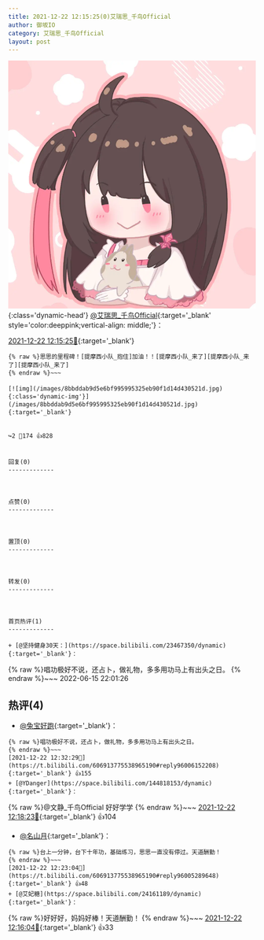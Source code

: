 ```yaml
---
title: 2021-12-22 12:15:25(0)艾瑞思_千鸟Official
author: 御坂IO
category: 艾瑞思_千鸟Official
layout: post
---
```


![img](/images/7e08840c56f251de28bdf766b647bd5fe9a5d50a.jpg){:class='dynamic-head'}
[@艾瑞思_千鸟Official](https://space.bilibili.com/1090010845/dynamic){:target='_blank' style='color:deeppink;vertical-align: middle;'}：

[2021-12-22 12:15:25🔗](https://t.bilibili.com/606913775538965190){:target='_blank'}

~~~
{% raw %}思思的里程碑！[提摩西小队_抱住]加油！！[提摩西小队_来了][提摩西小队_来了][提摩西小队_来了]
{% endraw %}~~~

[![img](/images/8bbddab9d5e6bf995995325eb90f1d14d430521d.jpg){:class='dynamic-img'}](/images/8bbddab9d5e6bf995995325eb90f1d14d430521d.jpg){:target='_blank'}


↪️2 💬174 👍828


回复(0)
-------------



点赞(0)
-------------



置顶(0)
-------------



转发(0)
-------------



首页热评(1)
-------------

+ [@坚持健身30天：](https://space.bilibili.com/23467350/dynamic){:target='_blank'}：
~~~
{% raw %}唱功极好不说，还占卜，做礼物，多多用功马上有出头之日。
{% endraw %}~~~
2022-06-15 22:01:26


热评(4)
-------------

+ [@兔宝好跑](https://space.bilibili.com/23467350/dynamic){:target='_blank'}：
~~~
{% raw %}唱功极好不说，还占卜，做礼物，多多用功马上有出头之日。
{% endraw %}~~~
[2021-12-22 12:32:29🔗](https://t.bilibili.com/606913775538965190#reply96006152208){:target='_blank'} 👍155
+ [@YDanger](https://space.bilibili.com/144818153/dynamic){:target='_blank'}：
~~~
{% raw %}@文静_千鸟Official 好好学学
{% endraw %}~~~
[2021-12-22 12:18:23🔗](https://t.bilibili.com/606913775538965190#reply96004740176){:target='_blank'} 👍104
+ [@名山月](https://space.bilibili.com/12299592/dynamic){:target='_blank'}：
~~~
{% raw %}台上一分钟，台下十年功，基础练习，思思一直没有停过。天道酬勤！
{% endraw %}~~~
[2021-12-22 12:23:04🔗](https://t.bilibili.com/606913775538965190#reply96005289648){:target='_blank'} 👍48
+ [@艾妃糖](https://space.bilibili.com/24161189/dynamic){:target='_blank'}：
~~~
{% raw %}好好好，妈妈好棒！天道酬勤！
{% endraw %}~~~
[2021-12-22 12:16:04🔗](https://t.bilibili.com/606913775538965190#reply96004397616){:target='_blank'} 👍33


